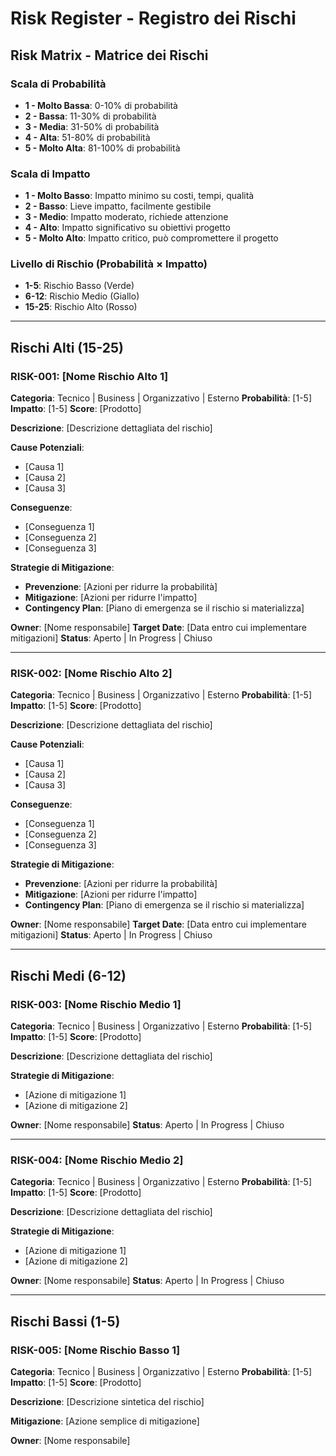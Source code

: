 # Risk Register - Registro dei Rischi

## Risk Matrix - Matrice dei Rischi

### Scala di Probabilità

- **1 - Molto Bassa**: 0-10% di probabilità
- **2 - Bassa**: 11-30% di probabilità
- **3 - Media**: 31-50% di probabilità
- **4 - Alta**: 51-80% di probabilità
- **5 - Molto Alta**: 81-100% di probabilità

### Scala di Impatto

- **1 - Molto Basso**: Impatto minimo su costi, tempi, qualità
- **2 - Basso**: Lieve impatto, facilmente gestibile
- **3 - Medio**: Impatto moderato, richiede attenzione
- **4 - Alto**: Impatto significativo su obiettivi progetto
- **5 - Molto Alto**: Impatto critico, può compromettere il progetto

### Livello di Rischio (Probabilità × Impatto)

- **1-5**: Rischio Basso (Verde)
- **6-12**: Rischio Medio (Giallo)
- **15-25**: Rischio Alto (Rosso)

---

## Rischi Alti (15-25)

### RISK-001: [Nome Rischio Alto 1]

**Categoria**: Tecnico | Business | Organizzativo | Esterno
**Probabilità**: [1-5] **Impatto**: [1-5] **Score**: [Prodotto]

**Descrizione**: [Descrizione dettagliata del rischio]

**Cause Potenziali**:

- [Causa 1]
- [Causa 2]
- [Causa 3]

**Conseguenze**:

- [Conseguenza 1]
- [Conseguenza 2]
- [Conseguenza 3]

**Strategie di Mitigazione**:

- **Prevenzione**: [Azioni per ridurre la probabilità]
- **Mitigazione**: [Azioni per ridurre l'impatto]
- **Contingency Plan**: [Piano di emergenza se il rischio si materializza]

**Owner**: [Nome responsabile]
**Target Date**: [Data entro cui implementare mitigazioni]
**Status**: Aperto | In Progress | Chiuso

---

### RISK-002: [Nome Rischio Alto 2]

**Categoria**: Tecnico | Business | Organizzativo | Esterno
**Probabilità**: [1-5] **Impatto**: [1-5] **Score**: [Prodotto]

**Descrizione**: [Descrizione dettagliata del rischio]

**Cause Potenziali**:

- [Causa 1]
- [Causa 2]
- [Causa 3]

**Conseguenze**:

- [Conseguenza 1]
- [Conseguenza 2]
- [Conseguenza 3]

**Strategie di Mitigazione**:

- **Prevenzione**: [Azioni per ridurre la probabilità]
- **Mitigazione**: [Azioni per ridurre l'impatto]
- **Contingency Plan**: [Piano di emergenza se il rischio si materializza]

**Owner**: [Nome responsabile]
**Target Date**: [Data entro cui implementare mitigazioni]
**Status**: Aperto | In Progress | Chiuso

---

## Rischi Medi (6-12)

### RISK-003: [Nome Rischio Medio 1]

**Categoria**: Tecnico | Business | Organizzativo | Esterno
**Probabilità**: [1-5] **Impatto**: [1-5] **Score**: [Prodotto]

**Descrizione**: [Descrizione dettagliata del rischio]

**Strategie di Mitigazione**:

- [Azione di mitigazione 1]
- [Azione di mitigazione 2]

**Owner**: [Nome responsabile]
**Status**: Aperto | In Progress | Chiuso

---

### RISK-004: [Nome Rischio Medio 2]

**Categoria**: Tecnico | Business | Organizzativo | Esterno
**Probabilità**: [1-5] **Impatto**: [1-5] **Score**: [Prodotto]

**Descrizione**: [Descrizione dettagliata del rischio]

**Strategie di Mitigazione**:

- [Azione di mitigazione 1]
- [Azione di mitigazione 2]

**Owner**: [Nome responsabile]
**Status**: Aperto | In Progress | Chiuso

---

## Rischi Bassi (1-5)

### RISK-005: [Nome Rischio Basso 1]

**Categoria**: Tecnico | Business | Organizzativo | Esterno
**Probabilità**: [1-5] **Impatto**: [1-5] **Score**: [Prodotto]

**Descrizione**: [Descrizione sintetica del rischio]

**Mitigazione**: [Azione semplice di mitigazione]

**Owner**: [Nome responsabile]
